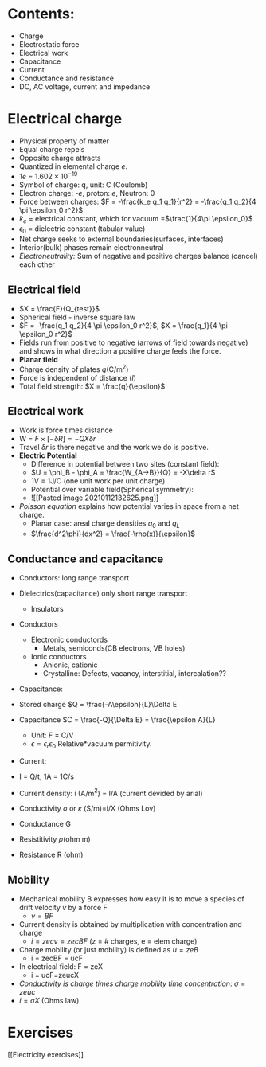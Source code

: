 # Contents:
- Charge
- Electrostatic force
- Electrical work
- Capacitance
- Current
- Conductance and resistance
- DC, AC voltage, current and impedance

# Electrical charge
- Physical property of matter 
- Equal charge repels
- Opposite charge attracts
- Quantized in elemental charge $e$.
- 1$e$ = $1.602\times10^{-19}$
- Symbol of charge: q, unit: C (Coulomb)
- Electron charge: -$e$, proton: $e$, Neutron: 0
- Force between charges: $F = -\frac{k_e q_1 q_1}{r^2} = -\frac{q_1 q_2}{4 \pi \epsilon_0 r^2}$
- $k_e$ = electrical constant, which for vacuum =$\frac{1}{4\pi \epsilon_0}$
- $\epsilon_0$ = dielectric constant (tabular value)
- Net charge seeks to external boundaries(surfaces, interfaces)
- Interior(bulk) phases remain electronneutral
- *Electroneutrality:* Sum of negative and positive charges balance (cancel) each other

## Electrical field
- $X = \frac{F}{Q_{test}}$
- Spherical field - inverse square law
- $F = -\frac{q_1 q_2}{4 \pi \epsilon_0 r^2}$, $X = \frac{q_1}{4 \pi \epsilon_0 r^2}$
- Fields run from positive to negative (arrows of field towards negative) and shows in what direction a positive charge feels the force.
- **Planar field**
- Charge density of plates $q$(C/m$^2$)
- Force is independent of distance ($l$)
- Total field strength: $X = \frac{q}{\epsilon}$

## Electrical work
- Work is force times distance
- W = $F\times[-\delta R] = -QX\delta r$
- Travel $\delta r$ is there negative and the work we do is positive.
- **Electric Potential**
	- Difference in potential between two sites (constant field):
	- $U = \phi_B - \phi_A = \frac{W_{A->B}}{Q} = -X\delta r$
	- 1V = 1J/C (one unit work per unit charge)
	- Potential over variable field(Spherical symmetry):
	- ![[Pasted image 20210112132625.png]]
- *Poisson equation* explains how potential varies in space from a net charge.
	- Planar case: areal charge densities $q_0$ and $q_L$
	- $\frac{d^2\phi}{dx^2} = \frac{-\rho(x)}{\epsilon}$

## Conductance and capacitance
- Conductors: long range transport
- Dielectrics(capacitance) only short range transport
	- Insulators
- Conductors
	- Electronic conductords
		- Metals, semiconds(CB electrons, VB holes)
	- Ionic conductors
		- Anionic, cationic
		- Crystalline: Defects, vacancy, interstitial, intercalation??

- Capacitance:
- Stored charge $Q = \frac{-A\epsilon}{L}\Delta E
- Capacitance $C = \frac{-Q}{\Delta E} = \frac{\epsilon A}{L}
	- Unit: F = C/V
	- $\epsilon = \epsilon_r \epsilon_0$ Relative*vacuum permitivity.
- Current:
- I = Q/t, 1A = 1C/s
- Current density: i (A/m$^2$) = I/A (current devided by arial)

- Conductivity $\sigma$ or $\kappa$ (S/m)=i/X (Ohms Lov)
- Conductance G
- Resistitivity $\rho$(ohm m)
- Resistance R (ohm)

## Mobility
- Mechanical mobility B expresses how easy it is to move a species of drift velocity $v$ by a force F
	- $v = BF$
- Current density is obtained by multiplication with concentration and charge
	- $i = zecv = zecBF$ (z = # charges, e = elem charge)
- Charge mobility (or just mobility) is defined as $u = zeB$
	- i = zecBF = ucF
- In electrical field: F = zeX
	- i = ucF=zeucX
- *Conductivity is charge times charge mobility time concentration*: $\sigma = zeuc$
- $i = \sigma X$ (Ohms law)

# Exercises
[[Electricity exercises]]